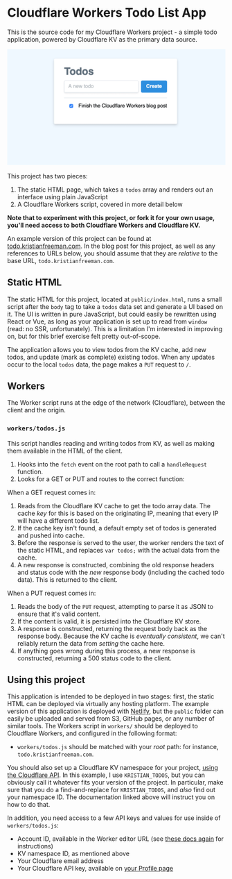 # Cloudflare Workers Todo List App

This is the source code for my Cloudflare Workers project - a simple todo application, powered by Cloudflare KV as the primary data source.

![](./static/demo.png)

This project has two pieces:

1. The static HTML page, which takes a `todos` array and renders out an interface using plain JavaScript
2. A Cloudflare Workers script, covered in more detail below

**Note that to experiment with this project, or fork it for your own usage, you'll need access to both Cloudflare Workers and Cloudflare KV.**

An example version of this project can be found at [todo.kristianfreeman.com](https://todo.kristianfreeman.com). In the blog post for this project, as well as any references to URLs below, you should assume that they are _relative_ to the base URL, `todo.kristianfreeman.com`.

## Static HTML

The static HTML for this project, located at `public/index.html`, runs a small script after the `body` tag to take a `todos` data set and generate a UI based on it. The UI is written in pure JavaScript, but could easily be rewritten using React or Vue, as long as your application is set up to read from `window` (read: no SSR, unfortunately). This is a limitation I'm interested in improving on, but for this brief exercise felt pretty out-of-scope.

The application allows you to view todos from the KV cache, add new todos, and update (mark as complete) existing todos. When any updates occur to the local `todos` data, the page makes a `PUT` request to `/`.

## Workers

The Worker script runs at the edge of the network (Cloudflare), between the client and the origin.

### `workers/todos.js`

This script handles reading and writing todos from KV, as well as making them available in the HTML of the client.

1. Hooks into the `fetch` event on the root path to call a `handleRequest` function.
2. Looks for a GET or PUT and routes to the correct function:

When a GET request comes in:

1. Reads from the Cloudflare KV cache to get the todo array data. The cache _key_ for this is based on the originating IP, meaning that every IP will have a different todo list.
2. If the cache key isn't found, a default empty set of todos is generated and pushed into cache.
3. Before the response is served to the user, the worker renders the text of the static HTML, and replaces `var todos;` with the actual data from the cache.
4. A new response is constructed, combining the old response headers and status code with the _new_ response body (including the cached todo data). This is returned to the client.

When a PUT request comes in:

1. Reads the body of the `PUT` request, attempting to parse it as JSON to ensure that it's valid content.
2. If the content is valid, it is persisted into the Cloudflare KV store.
3. A response is constructed, returning the request body back as the response body. Because the KV cache is _eventually consistent_, we can't reliably return the data from _setting_ the cache here.
4. If anything goes wrong during this process, a new response is constructed, returning a 500 status code to the client.

## Using this project

This application is intended to be deployed in two stages: first, the static HTML can be deployed via virtually any hosting platform. The example version of this application is deployed with [Netlify](https://netlify.com), but the `public` folder can easily be uploaded and served from S3, GitHub pages, or any number of similar tools. The Workers script in `workers/` should be deployed to Cloudflare Workers, and configured in the following format:

- `workers/todos.js` should be matched with your _root_ path: for instance, `todo.kristianfreeman.com`.

You should also set up a Cloudflare KV namespace for your project, [using the Cloudflare API](https://developers.cloudflare.com/workers/kv/writing-data/). In this example, I use `KRISTIAN_TODOS`, but you can obviously call it whatever fits your version of the project. In particular, make sure that you do a find-and-replace for `KRISTIAN_TODOS`, and _also_ find out your namespace ID. The documentation linked above will instruct you on how to do that.

In addition, you need access to a few API keys and values for use inside of `workers/todos.js`:

- Account ID, available in the Worker editor URL (see [these docs again](https://developers.cloudflare.com/workers/kv/writing-data/) for instructions)
- KV namespace ID, as mentioned above
- Your Cloudflare email address
- Your Cloudflare API key, available on [your Profile page](https://dash.cloudflare.com/profile)
